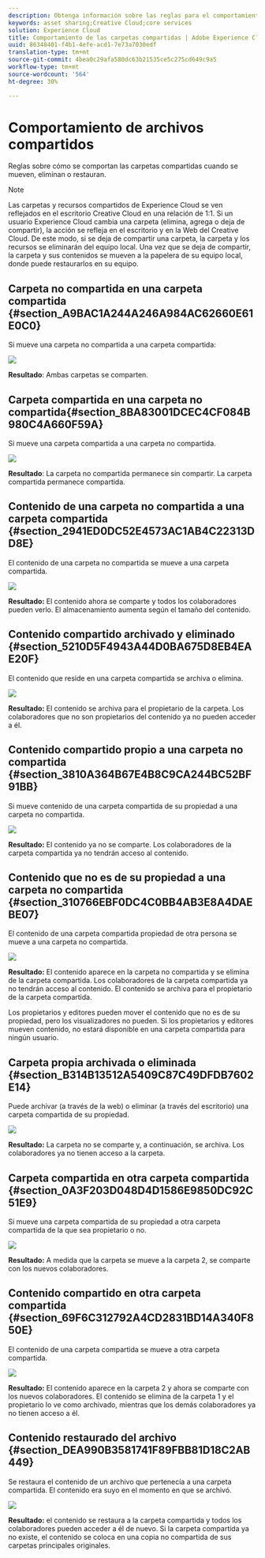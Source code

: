 ```yaml
---
description: Obtenga información sobre las reglas para el comportamiento de las carpetas compartidas al moverlas, eliminarlas y restaurarlas en Experience Cloud.
keywords: asset sharing;Creative Cloud;core services
solution: Experience Cloud
title: Comportamiento de las carpetas compartidas | Adobe Experience Cloud
uuid: 86348401-f4b1-4efe-acd1-7e73a7030edf
translation-type: tm+mt
source-git-commit: 4bea0c29afa580dc63b21535ce5c275cd649c9a5
workflow-type: tm+mt
source-wordcount: '564'
ht-degree: 30%

---
```



# Comportamiento de archivos compartidos

Reglas sobre cómo se comportan las carpetas compartidas cuando se mueven, eliminan o restauran.

>[!NOTE]
>
>Las carpetas y recursos compartidos de Experience Cloud se ven reflejados en el escritorio Creative Cloud en una relación de 1:1. Si un usuario Experience Cloud cambia una carpeta (elimina, agrega o deja de compartir), la acción se refleja en el escritorio y en la Web del Creative Cloud. De este modo, si se deja de compartir una carpeta, la carpeta y los recursos se eliminarán del equipo local. Una vez que se deja de compartir, la carpeta y sus contenidos se mueven a la papelera de su equipo local, donde puede restaurarlos en su equipo.

## Carpeta no compartida en una carpeta compartida {#section_A9BAC1A244A246A984AC62660E61E0C0}

Si mueve una carpeta no compartida a una carpeta compartida:

![](assets/01_assets_move.png)

**Resultado**: Ambas carpetas se comparten.

## Carpeta compartida en una carpeta no compartida{#section_8BA83001DCEC4CF084B980C4A660F59A}

Si mueve una carpeta compartida a una carpeta no compartida.

![](assets/02_assets_move.png)

**Resultado**: La carpeta no compartida permanece sin compartir. La carpeta compartida permanece compartida.

## Contenido de una carpeta no compartida a una carpeta compartida {#section_2941ED0DC52E4573AC1AB4C22313DD8E}

El contenido de una carpeta no compartida se mueve a una carpeta compartida.

![](assets/03_assets_move.png)

**Resultado:** El contenido ahora se comparte y todos los colaboradores pueden verlo. El almacenamiento aumenta según el tamaño del contenido.

## Contenido compartido archivado y eliminado {#section_5210D5F4943A44D0BA675D8EB4EAE20F}

El contenido que reside en una carpeta compartida se archiva o elimina.

![](assets/04_assets_move.png)

**Resultado:** El contenido se archiva para el propietario de la carpeta. Los colaboradores que no son propietarios del contenido ya no pueden acceder a él.

## Contenido compartido propio a una carpeta no compartida {#section_3810A364B67E4B8C9CA244BC52BF91BB}

Si mueve contenido de una carpeta compartida de su propiedad a una carpeta no compartida.

![](assets/05_assets_move.png)

**Resultado:** El contenido ya no se comparte. Los colaboradores de la carpeta compartida ya no tendrán acceso al contenido.

## Contenido que no es de su propiedad a una carpeta no compartida {#section_310766EBF0DC4C0BB4AB3E8A4DAEBE07}

El contenido de una carpeta compartida propiedad de otra persona se mueve a una carpeta no compartida.

![](assets/06_assets_move.png)

**Resultado:** El contenido aparece en la carpeta no compartida y se elimina de la carpeta compartida. Los colaboradores de la carpeta compartida ya no tendrán acceso al contenido. El contenido se archiva para el propietario de la carpeta compartida.

Los propietarios y editores pueden mover el contenido que no es de su propiedad, pero los visualizadores no pueden. Si los propietarios y editores mueven contenido, no estará disponible en una carpeta compartida para ningún usuario.

## Carpeta propia archivada o eliminada {#section_B314B13512A5409C87C49DFDB7602E14}

Puede archivar (a través de la web) o eliminar (a través del escritorio) una carpeta compartida de su propiedad.

![](assets/07_assets_move.png)

**Resultado:** La carpeta no se comparte y, a continuación, se archiva. Los colaboradores ya no tienen acceso a la carpeta.

## Carpeta compartida en otra carpeta compartida {#section_0A3F203D048D4D1586E9850DC92C51E9}

Si mueve una carpeta compartida de su propiedad a otra carpeta compartida de la que sea propietario o no.

![](assets/09_assets_move.png)

**Resultado:** A medida que la carpeta se mueve a la carpeta 2, se comparte con los nuevos colaboradores.

## Contenido compartido en otra carpeta compartida {#section_69F6C312792A4CD2831BD14A340F850E}

El contenido de una carpeta compartida se mueve a otra carpeta compartida.

![](assets/11_assets_move.png)

**Resultado:** El contenido aparece en la carpeta 2 y ahora se comparte con los nuevos colaboradores. El contenido se elimina de la carpeta 1 y el propietario lo ve como archivado, mientras que los demás colaboradores ya no tienen acceso a él.

## Contenido restaurado del archivo {#section_DEA990B3581741F89FBB81D18C2AB449}

Se restaura el contenido de un archivo que pertenecía a una carpeta compartida. El contenido era suyo en el momento en que se archivó.

![](assets/12_assets_move.png)

**Resultado:** el contenido se restaura a la carpeta compartida y todos los colaboradores pueden acceder a él de nuevo. Si la carpeta compartida ya no existe, el contenido se coloca en una copia no compartida de sus carpetas principales originales.
